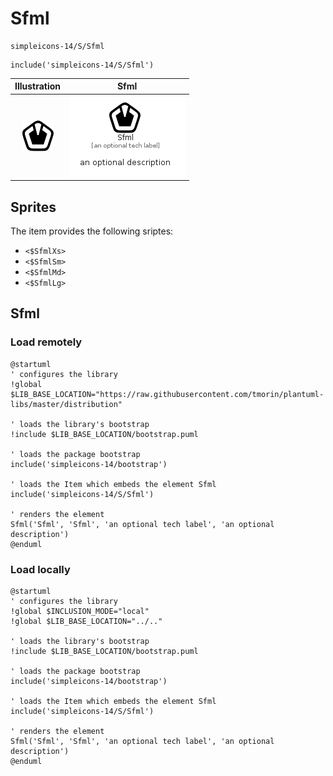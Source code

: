 # Sfml


```text
simpleicons-14/S/Sfml
```

```text
include('simpleicons-14/S/Sfml')
```



| Illustration | Sfml |
| :---: | :---: |
| ![illustration for Illustration](../../simpleicons-14/S/Sfml.png) | ![illustration for Sfml](../../simpleicons-14/S/Sfml.Local.png) |



## Sprites
The item provides the following sriptes:

- `<$SfmlXs>`
- `<$SfmlSm>`
- `<$SfmlMd>`
- `<$SfmlLg>`





## Sfml

### Load remotely
```plantuml
@startuml
' configures the library
!global $LIB_BASE_LOCATION="https://raw.githubusercontent.com/tmorin/plantuml-libs/master/distribution"

' loads the library's bootstrap
!include $LIB_BASE_LOCATION/bootstrap.puml

' loads the package bootstrap
include('simpleicons-14/bootstrap')

' loads the Item which embeds the element Sfml
include('simpleicons-14/S/Sfml')

' renders the element
Sfml('Sfml', 'Sfml', 'an optional tech label', 'an optional description')
@enduml
```

### Load locally
```plantuml
@startuml
' configures the library
!global $INCLUSION_MODE="local"
!global $LIB_BASE_LOCATION="../.."

' loads the library's bootstrap
!include $LIB_BASE_LOCATION/bootstrap.puml

' loads the package bootstrap
include('simpleicons-14/bootstrap')

' loads the Item which embeds the element Sfml
include('simpleicons-14/S/Sfml')

' renders the element
Sfml('Sfml', 'Sfml', 'an optional tech label', 'an optional description')
@enduml
```

